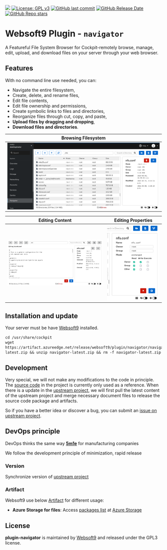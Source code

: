 [![](https://lab.frogg.it/lydra/yunohost/ansible-yunohost/badges/main/pipeline.svg)](https://lab.frogg.it/lydra/yunohost/ansible-yunohost/-/pipelines)
[![License: GPL v3](https://img.shields.io/badge/License-GPL%20v3-blue.svg)](http://www.gnu.org/licenses/gpl-3.0)
[![GitHub last commit](https://img.shields.io/github/last-commit/LydraFr/ansible-yunohost)](https://github.com/LydraFr/ansible-yunohost)
[![GitHub Release Date](https://img.shields.io/github/release-date/LydraFr/ansible-yunohost)](https://github.com/LydraFr/ansible-yunohost)
[![GitHub Repo stars](https://img.shields.io/github/stars/LydraFr/ansible-yunohost?style=social)](https://github.com/LydraFr/ansible-yunohost)

# Websoft9 Plugin - `navigator`

A Featureful File System Browser for Cockpit-remotely browse, manage, edit, upload, and download files on your server through your web browser.

## Features

With no command line use needed, you can:

- Navigate the entire filesystem,
- Create, delete, and rename files,
- Edit file contents,
- Edit file ownership and permissions,
- Create symbolic links to files and directories,
- Reorganize files through cut, copy, and paste,
- **Upload files by dragging and dropping**,
- **Download files and directories**.

| Browsing Filesystem                      |
| ---------------------------------------- |
| ![User Interface](./src/doc/ui_root.png) |

| Editing Content                           | Editing Properties                          |
| ----------------------------------------- | ------------------------------------------- |
| ![Edit Contents](./src/doc/ui_editor.png) | ![Edit Preferences](./src/doc/ui_prefs.png) |

## Installation and update

Your server must be have [Websoft9](https://github.com/Websoft9) installed.

```
cd /usr/share/cockpit
wget https://artifact.azureedge.net/release/websoft9/plugin/navigator/navigator-latest.zip && unzip navigator-latest.zip && rm -f navigator-latest.zip
```

## Development

Very special, we will not make any modifications to the code in principle. The [source code](./src) in the project is currently only used as a reference. When there is a update in the [upstream project](https://github.com/45Drives/cockpit-navigator), we will first pull the latest content of the upstream project and merge necessary document files to release the source code package and artifacts.

So if you have a better idea or discover a bug, you can submit an [issue on upstream project](https://github.com/45Drives/cockpit-navigator/issues/new/choose).

## DevOps principle

DevOps thinks the same way **[5m1e](https://www.dgmfmoldclamps.com/what-is-5m1e-in-injection-molding-industry/)** for manufacturing companies

We follow the development principle of minimization, rapid release

### Version

Synchronize version of [upstream project](https://github.com/45Drives/cockpit-navigator)

### Artifact

Websoft9 use below [Artifact](https://jfrog.com/devops-tools/article/what-is-a-software-artifact/) for different usage:

- **Azure Storage for files**: Access [packages list](https://artifact.azureedge.net/release?restype=container&comp=list) at [Azure Storage](https://learn.microsoft.com/en-us/azure/storage/storage-dotnet-how-to-use-blobs#list-the-blobs-in-a-container)

## License

**plugin-navigator** is maintained by [Websoft9](https://www.websoft9.com) and released under the GPL3 license.

